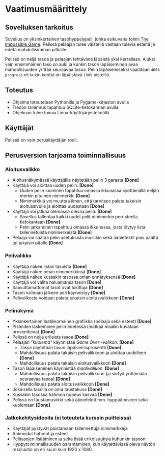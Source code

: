 # Vaatimusmäärittely

## Sovelluksen tarkoitus

Sovellus on yksinkertainen tasohyppelypeli, jonka esikuvana toimii [The Impossible Game](https://impossible.game/). Pelissä pelaajan tulee väistellä vastaan tulevia esteitä ja edetä mahdollisimman pitkälle.

Pelissä on neljä tasoa ja pelaajan tehtävänä läpäistä yksi kerrallaan. Aluksi vain ensimmäinen taso on auki ja kunkin tason läpäiseminen avaa mahdollisuuden yrittää seuraavaa tasoa. Pelin läpäisemiseksi vaaditaan `400% progress` eli kukin kenttä on läpäistävä `100%` pisteillä.

## Toteutus

- Ohjelma toteutetaan Pythonilla ja Pygame-kirjaston avulla
- Tiedon tallennus tapahtuu SQLite-tietokannan avulla
- Ohjelman tulee toimia Linux-käyttöjärjestelmällä

## Käyttäjät

Pelissä on vain peruskäyttäjän rooli.

## Perusversion tarjoama toiminnallisuus

### Aloitusvalikko

- Aloitusnäkymässä käyttäjälle näytetään pelin 3 parasta **[Done]**
- Käyttäjä voi aloittaa uuden pelin: **[Done]**
    * Uuden pelin luominen tapahtuu omassa ikkunassa syöttämällä neljän merkin pituinen nimimerkki **[Done]**
    * Nimimerkkiä voi muuttaa ilman, että tarvitsee palata takaisin aloitussivulle ja aloittaa uudestaan **[Done]**
- Käyttäjä voi jatkaa olemassa olevaa peliä: **[Done]**
    * Sovellus tallentaa kaikki uudet pelit nimimerkin perusteella tietokantaan **[Done]**
    * Pelin jatkaminen tapahtuu omassa ikkunassa, josta löytyy lista tallennetuista nimimerkeistä **[Done]**
- Pelaaja voi säätää pelin asetuksista musiikin sekä ääniefektit pois päältä tai takaisin päälle **[Done]** 


### Pelivalikko

- Käyttäjä näkee listan tasoista **[Done]**
- Käyttäjä näkee oman nimimerkkinsä **[Done]**
- Käyttäjä näkee kussakin tasossa oman ennätyksensä **[Done]**
- Käyttäjä voi valita haluamansa tason **[Done]**
- Saavuttamattomat tasot ovat lukittuja **[Done]**
- Tason valinnan jälkeen peli käynnistyy **[Done]**
- Pelivalikosta voidaan palata takaisin aloitusvalikkoon **[Done]**

### Pelinäkymä

- Yksinkertainen laatikkomainen grafiikka (pelaaja sekä esteet) **[Done]**
- Pisteiden laskeminen pelin edetessä (matkaa maaliin kuvataan prosentteina) **[Done]**
- Pelissä on neljä erilaista tasoa **[Done]**
- Pelaajan *"kuolema"* käynnistää *Game Over -valikon*: **[Done]**
    * Tässä näytetään tason läpäisemisprosentti **[Done]**
    * Mahdollisuus palata takaisin pelivalikkoon ja aloittaa uudelleen **[Done]**
    * Mahdollisuus palata takaisin aloitusvalikkoon **[Done]**
- Tason läpäiseminen käynnistää *maalivalikon*: **[Done]**
    * Mahdollisuus palata takaisin pelivalikkoon (ja siirtyä yrittämään seuraavaa tasoa) **[Done]**
    * Mahdollisuus palata aloitusvalikkoon **[Done]**
- Jokaisella tasolla on oma taustakuva **[Done]**
- Kussakin tasossa hahmon nopeus kasvaa **[Done]**
- Pelissä on taustamusiikki sekä ääniefektit mm. hyppäämiseen sekä kuolemaan **[Done]**

### Jatkokehitysideoita (ei toteuteta kurssin puitteissa)

- Käyttäjät pystyvät poistamaan tallennettuja nimimerkkejä
- Animoidut hahmot ja esteet
- Pelitasojen lisääminen ja sekä lisää erikoisuuksia kuhunkin tasoon
- Hyppytoiminnallisuuden parantaminen, kun käytettävissä oleva näytön resoluutio on eri suuri kuin 1920 x 1080.